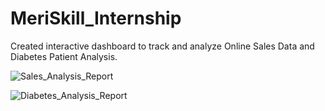 # MeriSkill_Internship
Created interactive dashboard to track and analyze Online Sales Data and Diabetes Patient Analysis.

![Sales_Analysis_Report](https://github.com/darshkantaria/MeriSkill_Internship/assets/91107260/c491da16-f72d-4dfa-a859-15ea55be6f76)


![Diabetes_Analysis_Report](https://github.com/darshkantaria/MeriSkill_Internship/assets/91107260/d4599770-5aef-4d87-886a-65c765939050)

